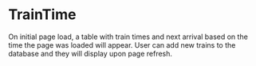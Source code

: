 # TrainTime

On initial page load, a table with train times and next arrival based on the time the page was loaded will appear. User can add new trains to the database and they will display upon page refresh.